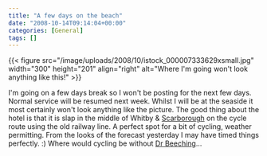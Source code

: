 ```yaml
---
title: "A few days on the beach"
date: "2008-10-14T09:14:04+00:00"
categories: [General]
tags: []
---
```


{{< figure src="/image/uploads/2008/10/istock_000007333629xsmall.jpg" width="300" height="201" align="right" alt="Where I'm going won't look anything like this!" >}}

I'm going on a few days break so I won't be posting for the next few days. Normal service will be resumed next week. Whilst I will be at the seaside it most certainly won't look anything like the picture. The good thing about the hotel is that it is slap in the middle of Whitby &amp; <a href="http://en.wikipedia.org/wiki/Scarborough,_North_Yorkshire">Scarborough</a> on the cycle route using the old railway line. A perfect spot for a bit of cycling, weather permitting. From the looks of the forecast yesterday I may have timed things perfectly. :) Where would cycling be without <a href="http://en.wikipedia.org/wiki/Beeching_Axe">Dr Beeching</a>...
